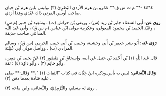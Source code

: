 ٤٤٦٤ -** م ت س ق:** عَمْرو بن هرم الأزدي البَصْرِيّ (٣) ،وليس بابن هرم بْن حيان صاحب أويس القرني ذاك عَبْدي وهذا أزدي.

**روى عن:** أَبِي الشعثاء جابر بْن زيد (س) ، وربعي بْن حراش (ت) ، وسَعِيد بْن جبير (م س) ، وعَبْد الحميد بْن محمود المعولي، وعكرمة مولى ابْن عباس (م س ق) ، وأبي عَبد اللَّه المدائني صاحب حذيفة.

**رَوَى عَنه:** أَبُو بشر جعفر بْن أَبي وحشية، وحبيب بْن أَبي حبيب الجرمي (س ق) ، وسالم المرادي (ت) ، وواصل مولى أَبِي عُيَيْنَة.

قال عَبد اللَّهِ (١) بْن أَحْمَد بْن حنبل عَن أبيه، وإسحاق بْن مَنْصُور (٢) عَنْ يحيى بْن مَعِين، وأَبُو حَاتِم (٣) ، وأَبُو دَاوُدَ (٤) : ثقة.

**وَقَال النَّسَائي:** ليس به بأس.وذكره ابنُ حِبَّان في كتاب "الثقات (١) "،** وَقَال:** صلى عليه قتادة بعدما دفن (٢) .

روى له مسلم، والتِّرْمِذِيّ، والنَّسَائي، وابن ماجه (٣) .